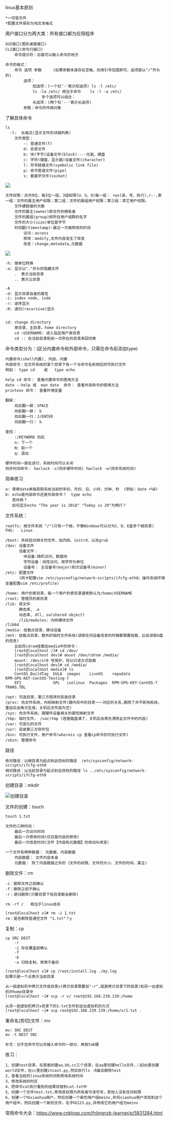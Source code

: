 linux基本原则

    *一切皆文件
    *配置文件保存为纯文本格式
    
用户接口分为两大类：所有接口都为应用程序

    GUI接口(图形桌面接口)
    CLI接口(命令行接口)
        命令提示符：后面可以输入命令的地方
        
    命令的格式：
        命令 选项 参数     (如果参数本身存在空格，则用引号包围即可，选项是以"/"开头的)
            选项：
                短选项：(一个杠‘-'表示短选项) ls -l /etc/
                ls -la /etc/ 相当于命令    ls -l -a /etc/
                    多个选项可以组合：
                长选项：(两个杠'--'表示长选项)
            参数：命令的作用对象 
            
了解具体命令

    ls 
      -l:  长格式(显示文件的详细列表)
        文件类型：
            -: 普通文件(f)
            d: 目录文件
            b: 块(字节)设备文件(block)----光驱、硬盘
            c: 字符(键盘、显示器)设备文件(character)
            l: 符号链接文件(symbolic link file)
            p: 命令管道文件(pipe)
            s: 套接字文件(socket)
          
![](../picture/file01.png)

    文件权限：总共9位，每3位一组，3组权限(U、G、O)每一组： rwx(读、写、执行),r--,第一组：文件的属主用户权限；第二组：文件的属组用户权限；第三组：其它用户权限。
        文件硬链接的次数
        文件的属主(owner)即文件的拥有者
        文件的属组(group)即所在用户组群的名字
        文件的大小(size)单位是字节
        时间戳(timestamp):最近一次被修改的时间
            访问：access
            修改：modify,文件内容发生了改变
            改变：change,metadata,元数据

![](../picture/file02.png)    
        
    -h: 做单位转换
    -a: 显示以"."开头的隐藏文件
        .  表示当前目录
        .. 表示父目录
        
    -A
    -d: 显示目录自身的属性
    -i: index node, inde
    -r: 逆序显示
    -R: 递归(recursive)显示
    
    
    cd: change directory
        家目录，主目录，home directory  
        cd ~USERNAME: 进入指定用户家目录
        cd -: 在当前目录和前一次所在的目录来回切换
        
命令类型分为：(区分内置命令和外部命令，只需在命令前添加type)

    内置命令(shell内置), 内部，内建
    外部命令：在文件系统的某个目录下有一个与命令名称相应的可执行文件 
    例如： type cd    或   type echo
    
    help cd 命令： 查看内置命令的使用方法
    date --help 或  man date  命令： 查看外部命令的使用方法 
    printenv 命令： 查看环境变量   
    
    翻屏：
        向后翻一屏：SPACE
        向前翻一屏： b
        向后翻一行：J/ENTER
        向前翻一行： k
        
    查找：
        :/KEYWORD 向后
        n: 下一个
        N: 前一个
        q: 退出
        
    硬件时间一直在进行，系统时间可以关闭
    同步时间命令： hwclock -s(同步硬件时间) hwclock -w(同步系统时间)
        
简单练习

    a: 使用date单独获取系统当前的年份、月份、日、小时、分钟、秒  (例如：date +%B)
    b: echo是内部命令还是外部命令？  type echo
       其作用？
       如何显示echo "The year is 2018" "Today is 29"为两行？
       
文件系统：
    
    rootfs: 根文件系统 "/"(只有一个根，不像Windows可以分为C、D、E盘多个根目录)
    FHS:   Linux
    
    /boot: 系统启动相关的文件，如内核、initrd、以及grub
    /dev: 设备文件
          设备文件：
            块设备:随机访问、数据块
            字符设备：线性访问，按字符为单位
            设备号： 主设备号(major)和次设备号(minor)
    /etc: 配置文件
          (网卡配置vim /etc/sysconfig/network-scripts/ifcfg-eth0，操作系统环境变量配置vim /etc/profile)
          
    /home: 用户的家目录，每一个用户的家目录通常默认为/home/USERNAME
    /root: 管理员的家目录
    /lib: 库文件
          静态库, .a
          动态库, dll, so(shared object)
          /lib/modules: 内核模块文件
    /lib64
    /media: 挂载点目录，移动设备
    /mnt: 挂载点目录，额外的临时文件系统(读取任何设备信息的时候都需要挂载，比如读取U盘的信息)
        比如将cdrom挂载在media中的命令： 
        [root@localhost /]# cd /dev/
        [root@localhost dev]# mount /dev/cdrom /media/
        mount: /dev/sr0 写保护，将以只读方式挂载
        [root@localhost dev]# cd /media/
        [root@localhost media]# ls
        CentOS_BuildTag  EULA  images    LiveOS    repodata              RPM-GPG-KEY-CentOS-Testing-7
        EFI              GPL   isolinux  Packages  RPM-GPG-KEY-CentOS-7  TRANS.TBL

    /opt: 可选目录，第三方程序的安装目录
    /proc: 伪文件系统，内核映射文件(跟内存中的目录一一对应的关系,删除了并不影响系统，重启后会再次生成，关机后文件就为空)
    /sys: 伪文件系统，跟硬件设备相关的属性映射文件
    /tmp: 临时文件， /var/tmp (若是磁盘满了，关机后会首先清除此文件中的内容)
    /var: 可变化的文件
    /usr: 安装第三方软件包
    /bin: 可执行文件，用户命令(whereis cp 查看cp命令的可执行文件)
    /sbin: 管理命令
    
路径

    绝对路径：以根目录为起点到达目标的路径  /etc/sysconfig/network-scripts/ifcfg-eth0
    相对路径：以当前目录为起点到达目标的路径 ls ../etc/sysconfig/network-scripts/ifcfg-eth0
    
创建目录：mkdir

![创建目录](../picture/mkdir.png)

文件的创建：touch 

    touch 1.txt  

    文件的三种时间：
        最后一次访问时间
        最后一次修改时间(仅仅是内容的修改)
        最后一次改变时间(文件【内容和元数据】的改动叫改变）
        
    一个文件有两种数据： 元数据、内容数据
        内容数据： 文件内容本身
        元数据： 除了内容数据之外的（文件的权限、文件的大小、文件的时间、属主) 
        
删除文件：rm

    -i：删除文件之前确认
    -f：删除之前不确认
    -r：递归删除(只要目录下有目录都会删除)
    
    rm -rf /   相当于linux自杀
    
    [root@localhost x]# rm -i 1.txt
    rm：是否删除普通空文件 "1.txt"？y

    
复制：cp

    cp SRC DEST
        -r
        -i 存在覆盖前确认
        -f
        -p
        -a 归档复制，常用于备份
        
    [root@localhost x]# cp /root/install.log ./my.log
    如果只是一个点表示当前目录
    
    从一部虚拟机中拷贝文件或目录x(拷贝目录需要加"-r",就是拷贝目录下的目录)到另一台虚拟机中home目录中  
    [root@localhost ~]# scp -r x/ root@192.168.239.139:/home
    
    从另一部虚拟机拷贝x目录下的1.txt文件到这台虚拟机的方式
    [root@localhost ~]# scp root@192.168.239.139:/home/x/1.txt .
    
重命名(剪切)文件：mv

    mv: SRC DEST
    mv -t DEST SRC
    
    补充：记不住命令可以先输入命令的一部分，再按tab键
    
    
练习：

    1、创建test目录，在里面创建aa,bb,cc三个目录，在aa里创建hello文件，；在bb里创建world文件，在cc里创建itcast.py,然后执行ls -R最后删除test
    2、查看当前的linux系统时间和修改系统时间
    3、修改系统的时区
    4、把命令cat执行看到的结果存放到cat.txt中
    5、创建一个文件test.txt,修改其权限为所有者可读可写，其他人没有任何权限
    6、创建一个叫xiaohua用户，然后创建一个新的用户组meinv,并将xiaohua用户添加到这个用户组中，然后创建一个新的文件，名字叫123.py,并修改它的用户组为meinv
   
常用命令大全：https://www.cnblogs.com/fnlingnzb-learner/p/5831284.html 
